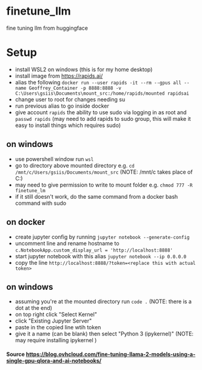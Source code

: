 # finetune_llm
fine tuning llm from huggingface

# Setup
- install WSL2 on windows (this is for my home desktop)
- install image from https://rapids.ai/
- alias the following ```docker run --user rapids -it --rm --gpus all --name Geoffrey_Container -p 8888:8888 -v C:\Users\gsiis\Documents\mount_src:/home/rapids/mounted rapidsai```
- change user to root for changes needing su
- run previous alias to go inside docker
- give account ```rapids``` the ability to use sudo via logging in as root and ```passwd rapids``` (may need to add rapids to sudo group, this will make it easy to install things which requires sudo)

## on windows
- use powershell window run ```wsl```
- go to directory above mounted directory e.g. ```cd /mnt/c/Users/gsiis/Documents/mount_src``` (NOTE: /mnt/c takes place of C:\)
- may need to give permission to write to mount folder e.g. ```chmod 777 -R finetune_lm```
- if it still doesn't work, do the same command from a docker bash command with sudo

## on docker
- create jupyter config by running ```jupyter notebook --generate-config```
- uncomment line and rename hostname to ```c.NotebookApp.custom_display_url = 'http://localhost:8888'```
- start jupyter notebook with this alias ```jupyter notebook --ip 0.0.0.0```
- copy the line ```http://localhost:8888/?token=<replace this with actual token>```

## on windows
- assuming you're at the mounted directory run ```code .``` (NOTE: there is a dot at the end)
- on top right click "Select Kernel"
- click "Existing Jupyter Server"
- paste in the copied line wtih token
- give it a name (can be blank) then select "Python 3 (ipykernel)" (NOTE: may require installing ipykernel )
 
#### Source https://blog.ovhcloud.com/fine-tuning-llama-2-models-using-a-single-gpu-qlora-and-ai-notebooks/
